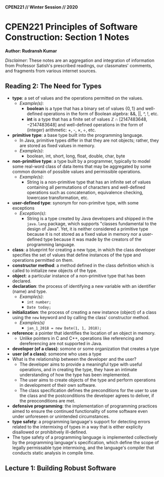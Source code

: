 **CPEN221 // Winter Session // 2020**

# CPEN221 Principles of Software Construction: Section 1 Notes

**Author: Rudransh Kumar** 

*Disclaimer*: These notes are an aggregation and integration of information from Professor Satish's prescribed readings, our classmates' comments, and fragments from various internet sources.

## Reading 2: The Need for Types

- **type**: a set of values and the operations permitted on the values.
    - *Example(s)*:
        - **boolean** is a type that has a binary set of values $\{0,1\}$ and well-defined operations in the form of Boolean algebra: &&, ||, ^, !, etc. 
        - **int** is a type that has a finite set of values $\mathbb{Z} \cap [2147483648, -2147483648]$ and well-defined operations in the form of (integer) arithmetic: +, -, $\times$, $\div$, etc.
- **primitive type**: a base type built into the programming language.
    - In Java, primitive types differ in that they are not objects; rather, they are stored as fixed values in memory. 
    - *Example(s)*: 
        - boolean, int, short, long, float, double, char, byte 
- **non-primitive type**: a type built by a programmer, typically to model some real-word class of data items that may be aggregated by some common domain of possible values and permissible operations.
    - *Example(s)*:
        - String is a non-primitive type that has an infinite set of values containing all permutations of characters and well-defined operations such as concatenation, equivalence checking, lowercase transformation, etc.
- **user-defined type**: synonym for non-primitve type, with some exceptions
    - *Exception(s)*: 
        - String is a type created by Java developers and shipped in the `java.lang` package, which supports "classes fundamental to the design of Java". Yet, it is neither considered a primitive type  because it is not stored as a fixed value in memory nor a user-defined type because it was made by the creators of the programming language. 
- **class**: a blueprint for creating a new type, in which the class developer specifies the set of values that define instances of the type and operations permitted on them.
- **constructor method**: a method defined in the class definition which is called to initialize new objects of the type. 
- **object**: a particular instance of a non-primitive type that has been declared.
- **declaration**: the process of identifying a new variable with an identifier (name) and type. 
    - *Example(s)*:
        - `int number;`
        - `Date today;`
- **initialization**: the process of creating a new instance (object) of a class using the `new` keyword and by calling the class' constructor method. 
    - *Examples(s)*
        - `jan_1_2018 = new Date(1, 1, 2018);`
- **reference**: a pointer that identifies the location of an object in memory. 
    - Unlike pointers in C and C++, operations like referencing and dereferencing are not supported in Java. 
- **developer (of a class)**: somone or some organization that creates a type
- **user (of a class)**: someone who uses a type 
- What is the relationship between the developer and the user?
    - The developer aims to provide a meaningful type with useful operations, and in creating the type, they have an intimate understanding of how the type has been implemented.
    - The user aims to create objects of the type and perform operations in development of their own software. 
    - The class specification defines the preconditions for the user to use the class and the postconditions the developer agrees to deliver, if the preoconditions are met. 
- **defensive programming**: the implementation of programming practices aimed to ensure the continued functionality of some software even under unforeseen or unintended circumstances. 
- **type safety**: a programming language's support for detecting errors related to the intermixing of types in a way that is either explicity disallowed or prohibitvely ill-defined. 
- The type safety of a programming language is implemented collectively by the programming language's specification, which define the scope of legally permissable type intermixing, and the language's compiler that conducts static analysis in compile time. 

## Lecture 1: Building Robust Software



